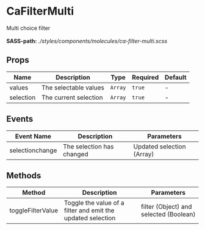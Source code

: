 # CaFilterMulti

Multi choice filter<br><br> **SASS-path:** _./styles/components/molecules/ca-filter-multi.scss_

## Props

<!-- @vuese:CaFilterMulti:props:start -->
|Name|Description|Type|Required|Default|
|---|---|---|---|---|
|values|The selectable values|`Array`|`true`|-|
|selection|The current selection|`Array`|`true`|-|

<!-- @vuese:CaFilterMulti:props:end -->


## Events

<!-- @vuese:CaFilterMulti:events:start -->
|Event Name|Description|Parameters|
|---|---|---|
|selectionchange|The selection has changed|Updated selection (Array)|

<!-- @vuese:CaFilterMulti:events:end -->


## Methods

<!-- @vuese:CaFilterMulti:methods:start -->
|Method|Description|Parameters|
|---|---|---|
|toggleFilterValue|Toggle the value of a filter and emit the updated selection|filter (Object) and selected (Boolean)|

<!-- @vuese:CaFilterMulti:methods:end -->



